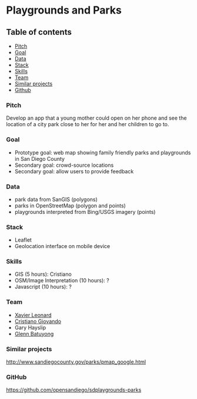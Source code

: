 # Playgrounds and Parks

## Table of contents
- [Pitch](#section_pitch "Pitch")
- [Goal](#section_goal "Goal")
- [Data](#section_data "Data")
- [Stack](#section_stack "Stack")
- [Skills](#section_skills "Skills")
- [Team](#section_team "team")
- [Similar projects](#section_similar "Similar projects")
- [Github](#section_github "Github")

### <a name="section_pitch"></a>Pitch

Develop an app that a young mother could open on her phone and see the location of a city park close to her for her and her children to go to.

### <a name="section_goal"></a>Goal

- Prototype goal: web map showing family friendly parks and playgrounds in San Diego County
- Secondary goal: crowd-source locations
- Secondary goal: allow users to provide feedback

### <a name="section_goal"></a>Data

- park data from SanGIS (polygons)
- parks in OpenStreetMap (polygon and points)
- playgrounds interpreted from Bing/USGS imagery (points)

### <a name="section_stack"></a>Stack

- Leaflet
- Geolocation interface on mobile device

### <a name="section_skills"></a>Skills

- GIS (5 hours): Cristiano
- OSM/Image Interpretation (10 hours): ?
- Javascript (10 hours): ?

### <a name="section_team"></a>Team

- [Xavier Leonard](https://github.com/merelyanode "merelyanode")
- [Cristiano Giovando](https://github.com/cgiovando "cgiovando")
- Gary Hayslip
- [Glenn Batuyong](https://github.com/47ronin "47ronin")

### <a name="section_similar"></a>Similar projects

http://www.sandiegocounty.gov/parks/pmap_google.html

### <a name="section_github"></a>GitHub

https://github.com/opensandiego/sdplaygrounds-parks
